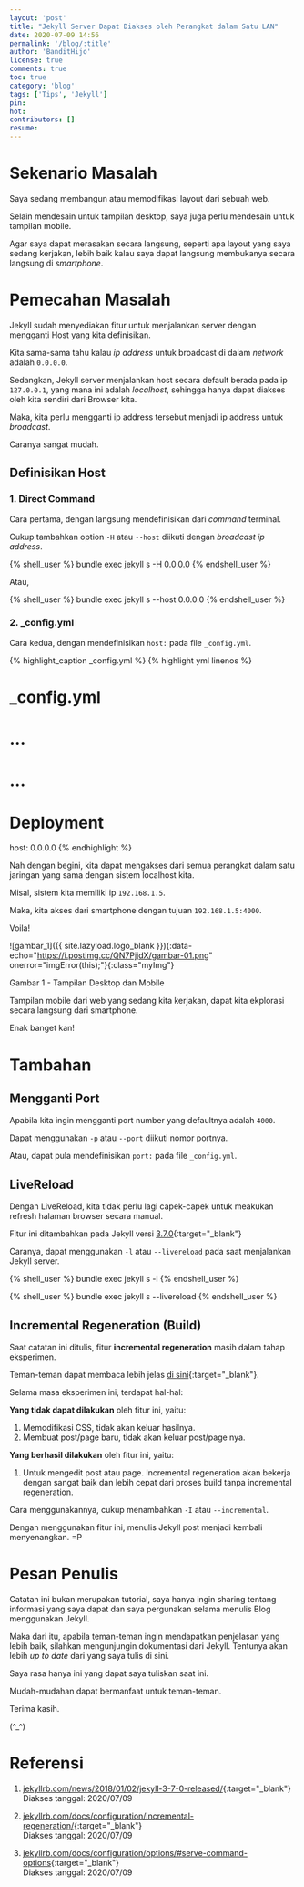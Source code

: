 ```yaml
---
layout: 'post'
title: "Jekyll Server Dapat Diakses oleh Perangkat dalam Satu LAN"
date: 2020-07-09 14:56
permalink: '/blog/:title'
author: 'BanditHijo'
license: true
comments: true
toc: true
category: 'blog'
tags: ['Tips', 'Jekyll']
pin:
hot:
contributors: []
resume:
---
```


# Sekenario Masalah

Saya sedang membangun atau memodifikasi layout dari sebuah web.

Selain mendesain untuk tampilan desktop, saya juga perlu mendesain untuk tampilan mobile.

Agar saya dapat merasakan secara langsung, seperti apa layout yang saya sedang kerjakan, lebih baik kalau saya dapat langsung membukanya secara langsung di *smartphone*.

# Pemecahan Masalah

Jekyll sudah menyediakan fitur untuk menjalankan server dengan mengganti Host yang kita definisikan.

Kita sama-sama tahu kalau *ip address* untuk broadcast di dalam *network* adalah `0.0.0.0`.

Sedangkan, Jekyll server menjalankan host secara default berada pada ip `127.0.0.1`, yang mana ini adalah *localhost*, sehingga hanya dapat diakses oleh kita sendiri dari Browser kita.

Maka, kita perlu mengganti ip address tersebut menjadi ip address untuk *broadcast*.

Caranya sangat mudah.

## Definisikan Host

### 1. Direct Command

Cara pertama, dengan langsung mendefinisikan dari *command* terminal.

Cukup tambahkan option `-H` atau `--host` diikuti dengan *broadcast ip address*.

{% shell_user %}
bundle exec jekyll s -H 0.0.0.0
{% endshell_user %}

Atau,

{% shell_user %}
bundle exec jekyll s --host 0.0.0.0
{% endshell_user %}

### 2. _config.yml

Cara kedua, dengan mendefinisikan `host:` pada file `_config.yml`.

{% highlight_caption _config.yml %}
{% highlight yml linenos %}
# _config.yml

# ...
# ...

# Deployment
host: 0.0.0.0
{% endhighlight %}

Nah dengan begini, kita dapat mengakses dari semua perangkat dalam satu jaringan yang sama dengan sistem localhost kita.

Misal, sistem kita memiliki ip `192.168.1.5`.

Maka, kita akses dari smartphone dengan tujuan `192.168.1.5:4000`.

Voila!

![gambar_1]({{ site.lazyload.logo_blank }}){:data-echo="https://i.postimg.cc/QN7PjjdX/gambar-01.png" onerror="imgError(this);"}{:class="myImg"}
<p class="img-caption">Gambar 1 - Tampilan Desktop dan Mobile</p>

Tampilan mobile dari web yang sedang kita kerjakan, dapat kita ekplorasi secara langsung dari smartphone.

Enak banget kan!

# Tambahan

## Mengganti Port

Apabila kita ingin mengganti port number yang defaultnya adalah `4000`.

Dapat menggunakan `-p` atau `--port` diikuti nomor portnya.

Atau, dapat pula mendefinisikan `port:` pada file `_config.yml`.

## LiveReload

Dengan LiveReload, kita tidak perlu lagi capek-capek untuk meakukan refresh halaman browser secara manual.

Fitur ini ditambahkan pada Jekyll versi [3.7.0](https://jekyllrb.com/news/2018/01/02/jekyll-3-7-0-released/){:target="_blank"}

Caranya, dapat menggunakan `-l` atau `--livereload` pada saat menjalankan Jekyll server.

{% shell_user %}
bundle exec jekyll s -l
{% endshell_user %}

{% shell_user %}
bundle exec jekyll s --livereload
{% endshell_user %}

## Incremental Regeneration (Build)

Saat catatan ini ditulis, fitur **incremental regeneration** masih dalam tahap eksperimen.

Teman-teman dapat membaca lebih jelas [di sini](https://jekyllrb.com/docs/configuration/incremental-regeneration/){:target="_blank"}.

Selama masa eksperimen ini, terdapat hal-hal:

**Yang tidak dapat dilakukan** oleh fitur ini, yaitu:

1. Memodifikasi CSS, tidak akan keluar hasilnya.
2. Membuat post/page baru, tidak akan keluar post/page nya.

**Yang berhasil dilakukan** oleh fitur ini, yaitu:

1. Untuk mengedit post atau page. Incremental regeneration akan bekerja dengan sangat baik dan lebih cepat dari proses build tanpa incremental regeneration.

Cara menggunakannya, cukup menambahkan `-I` atau `--incremental`.

Dengan menggunakan fitur ini, menulis Jekyll post menjadi kembali menyenangkan. =P






# Pesan Penulis

Catatan ini bukan merupakan tutorial, saya hanya ingin sharing tentang informasi yang saya dapat dan saya pergunakan selama menulis Blog menggunakan Jekyll.

Maka dari itu, apabila teman-teman ingin mendapatkan penjelasan yang lebih baik, silahkan mengunjungin dokumentasi dari Jekyll. Tentunya akan lebih *up to date* dari yang saya tulis di sini.

Saya rasa hanya ini yang dapat saya tuliskan saat ini.

Mudah-mudahan dapat bermanfaat untuk teman-teman.

Terima kasih.

(^_^)








# Referensi

1. [jekyllrb.com/news/2018/01/02/jekyll-3-7-0-released/](https://jekyllrb.com/news/2018/01/02/jekyll-3-7-0-released/){:target="_blank"}
<br>Diakses tanggal: 2020/07/09

2. [jekyllrb.com/docs/configuration/incremental-regeneration/](https://jekyllrb.com/docs/configuration/incremental-regeneration/){:target="_blank"}
<br>Diakses tanggal: 2020/07/09

3. [jekyllrb.com/docs/configuration/options/#serve-command-options](https://jekyllrb.com/docs/configuration/options/#serve-command-options){:target="_blank"}
<br>Diakses tanggal: 2020/07/09
